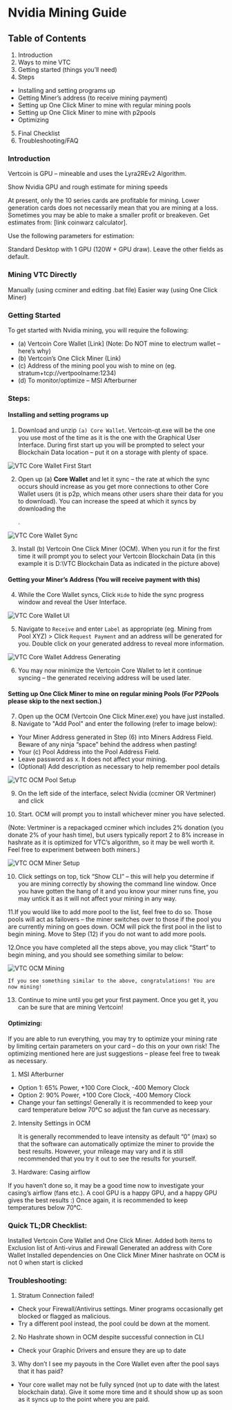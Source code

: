 # Nvidia Mining Guide


## Table of Contents
1. Introduction
2. Ways to mine VTC
3. Getting started (things you’ll need)
4. Steps
  * Installing and setting programs up
  * Getting Miner’s address (to receive mining payment)
  * Setting up One Click Miner to mine with regular mining pools
  * Setting up One Click Miner to mine with p2pools
  * Optimizing
5. Final Checklist
6. Troubleshooting/FAQ


### Introduction
Vertcoin is GPU – mineable and uses the Lyra2REv2 Algorithm. 

Show Nvidia GPU and rough estimate for mining speeds

At present, only the 10 series cards are profitable for mining. Lower generation cards does not necessarily mean that you are mining at a loss. Sometimes you may be able to make a smaller profit or breakeven. Get estimates from: [link coinwarz calculator].

Use the following parameters for estimation:

Standard Desktop with 1 GPU (120W + GPU draw). Leave the other fields as default.

### Mining VTC Directly
Manually (using ccminer and editing .bat file)
Easier way (using One Click Miner)

### Getting Started 
To get started with Nvidia mining, you will require the following:
* (a) Vertcoin Core Wallet [Link] (Note: Do NOT mine to electrum wallet – here’s why)
* (b) Vertcoin’s One Click Miner (Link)
* (c) Address of the mining pool you wish to mine on (eg. stratum+tcp://vertpoolname:1234)
* (d) To monitor/optimize – MSI Afterburner

### Steps:
#### Installing and setting programs up
1.	Download and unzip `(a) Core Wallet`. Vertcoin-qt.exe will be the one you use most of the time as it is the one with the Graphical User Interface. During first start up you will be prompted to select your Blockchain Data location – put it on a storage with plenty of space.

![VTC Core Wallet First Start](/images/core-first-start.png)

2.  Open up (a) **Core Wallet** and let it sync – the rate at which the sync occurs should increase as you get more connections to other Core Wallet users (it is p2p, which means other users share their data for you to download). You can increase the speed at which it syncs by downloading the 

    [bootstrap file]: https://www.reddit.com/r/vertcoin/comments/77eojk/sync_your_wallet_faster_with_the_bootstrapdat/

    .

![VTC Core Wallet Sync](/images/core-sync.png)

3.	Install (b) Vertcoin One Click Miner (OCM). When you run it for the first time it will prompt you to select your Vertcoin Blockchain Data (in this example it is D:\VTC Blockchain Data as indicated in the picture above)

#### Getting your Miner’s Address (You will receive payment with this)
4.	While the Core Wallet syncs, Click `Hide` to hide the sync progress window and reveal the User Interface.

![VTC Core Wallet UI](/images/core-ui.png)

5.	Navigate to `Receive` and enter `Label` as appropriate (eg. Mining from Pool XYZ) > Click `Request Payment` and an address will be generated for you. Double click on your generated address to reveal more information.

![VTC Core Wallet Address Generating](/images/core-generate-address.png)

6.	You may now minimize the Vertcoin Core Wallet to let it continue syncing – the generated receiving address will be used later.

#### Setting up One Click Miner to mine on regular mining Pools (For P2Pools please skip to the next section.)
7.	Open up the OCM (Vertcoin One Click Miner.exe) you have just installed.
8.	Navigate to "Add Pool" and enter the following (refer to image below):
  * Your Miner Address generated in Step (6) into Miners Address Field. Beware of any ninja 		“space” behind the address when pasting!
  * Your (c) Pool Address into the Pool Address Field.
  * Leave password as x. It does not affect your mining.
  * (Optional) Add description as necessary to help remember pool details


![VTC OCM Pool Setup](/images/ocm-pool-setup.png)


9.  On the left side of the interface, select Nvidia (ccminer OR Vertminer) and click 

10.  Start. OCM will prompt you to install whichever miner you have selected. 

  (Note: Vertminer is a repackaged ccminer which includes 2% donation (you donate 2% of your hash time), but users typically report 2 to 8% increase in hashrate as it is optimized for VTC’s algorithm, so it may be well worth it. Feel free to experiment between both miners.)

![VTC OCM Miner Setup](/images/ocm-miner-setup.png)

10.  Click settings on top, tick “Show CLI” – this will help you determine if you are mining correctly by showing the command line window. Once you have gotten the hang of it and you know your miner runs fine, you may untick it as it will not affect your mining in any way. 

  11.If you would like to add more pool to the list, feel free to do so. Those pools will act as failovers – the miner switches over to those if the pool you are currently mining on goes down. OCM will pick the first pool in the list to begin mining. Move to Step (12) if you do not want to add more pools.

  12.Once you have completed all the steps above, you may click “Start” to begin mining, and you should see something similar to below:

![VTC OCM Mining](/images/ocm-mining.png)

	If you see something similar to the above, congratulations! You are now mining!

13.	Continue to mine until you get your first payment. Once you get it, you can be sure that are mining Vertcoin!

#### Optimizing:
If you are able to run everything, you may try to optimize your mining rate by limiting certain parameters on your card – do this on your own risk! The optimizing mentioned here are just suggestions – please feel free to tweak as necessary.

1.  MSI Afterburner
  * Option 1: 65% Power, +100 Core Clock, -400 Memory Clock
  * Option 2: 90% Power, +100 Core Clock, -400 Memory Clock
  * Change your fan settings! Generally it is recommended to keep your card temperature below 70°C so adjust the fan curve as necessary. 

2. Intensity Settings in OCM 

   It is generally recommended to leave intensity as default “0” (max) so that the software can automatically optimize the miner to provide the best results. However, your mileage may vary and it is still recommended that you try it out to see the results for yourself.

3.	Hardware: Casing airflow

   If you haven’t done so, it may be a good time now to investigate your casing’s airflow (fans etc.). A cool GPU is a happy GPU, and a happy GPU gives the best results :) Once again, it is recommended to keep temperatures below 70°C.

### Quick TL;DR Checklist:
Installed Vertcoin Core Wallet and One Click Miner.
Added both items to Exclusion list of Anti-virus and Firewall
Generated an address with Core Wallet
Installed dependencies on One Click Miner 
Miner hashrate on OCM is not 0 when start is clicked
 
### Troubleshooting:
1.	Stratum Connection failed!
  * Check your Firewall/Antivirus settings. Miner programs occasionally get blocked or flagged as malicious.
  * Try a different pool instead, the pool could be down at the moment.
2.	No Hashrate shown in OCM despite successful connection in CLI
   * Check your Graphic Drivers and ensure they are up to date
     ​
3.	Why don’t I see my payouts in the Core Wallet even after the pool says that it has paid?
  * Your core wallet may not be fully synced (not up to date with the latest blockchain data). Give it some more time and it should show up as soon as it syncs up to the point where you are paid.
